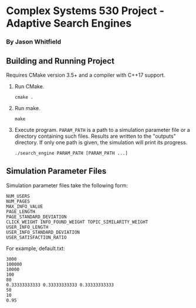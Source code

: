 # Complex Systems 530 Project - Adaptive Search Engines
### By Jason Whitfield

## Building and Running Project
Requires CMake version 3.5+ and a compiler with C++17 support.

1. Run CMake.

   `cmake .`

2. Run make.

   `make`

3. Execute program. `PARAM_PATH` is a path to a simulation parameter file or a directory containing such files. Results are written to the "outputs" directory. If only one path is given, the simulation will print its progress.

   `./search_engine PARAM_PATH [PARAM_PATH ...]`

## Simulation Parameter Files
Simulation parameter files take the following form:
```
NUM_USERS
NUM_PAGES
MAX_INFO_VALUE
PAGE_LENGTH
PAGE_STANDARD_DEVIATION
CLICK_WEIGHT INFO_FOUND_WEIGHT TOPIC_SIMILARITY_WEIGHT
USER_INFO_LENGTH
USER_INFO_STANDARD_DEVIATION
USER_SATISFACTION_RATIO
```

For example, default.txt:
```
3000
100000
10000
100
80
0.33333333333 0.33333333333 0.33333333333
50
10
0.95
```